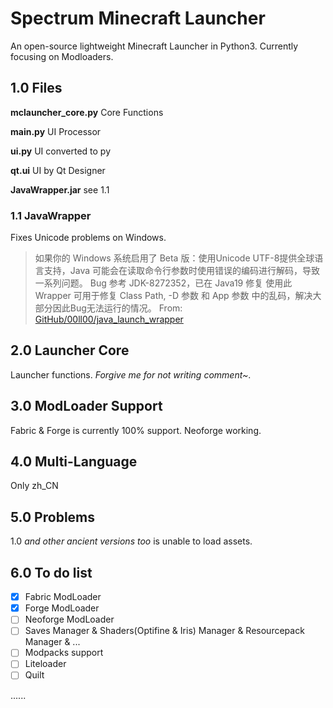 # Spectrum Minecraft Launcher
An open-source lightweight Minecraft Launcher in Python3. Currently focusing on Modloaders.

## 1.0 Files
**mclauncher_core.py** Core Functions

**main.py**            UI Processor

**ui.py**              UI converted to py

**qt.ui**              UI by Qt Designer

**JavaWrapper.jar**    see 1.1

### 1.1 JavaWrapper
Fixes Unicode problems on Windows.
> 如果你的 Windows 系统启用了 Beta 版：使用Unicode UTF-8提供全球语言支持，Java 可能会在读取命令行参数时使用错误的编码进行解码，导致一系列问题。
> Bug 参考 JDK-8272352，已在 Java19 修复
> 使用此 Wrapper 可用于修复 Class Path, -D 参数 和 App 参数 中的乱码，解决大部分因此Bug无法运行的情况。
> From: [GitHub/00ll00/java_launch_wrapper](https://github.com/00ll00/java_launch_wrapper)

## 2.0 Launcher Core
Launcher functions. *Forgive me for not writing comment~*.

## 3.0 ModLoader Support
Fabric & Forge is currently 100% support. Neoforge working.

## 4.0 Multi-Language
Only zh_CN

## 5.0 Problems
1.0 *and other ancient versions too* is unable to load assets.

## 6.0 To do list
- [x] Fabric ModLoader
- [x] Forge ModLoader
- [ ] Neoforge ModLoader
- [ ] Saves Manager & Shaders(Optifine & Iris) Manager & Resourcepack Manager & ...
- [ ] Modpacks support
- [ ] Liteloader
- [ ] Quilt

......